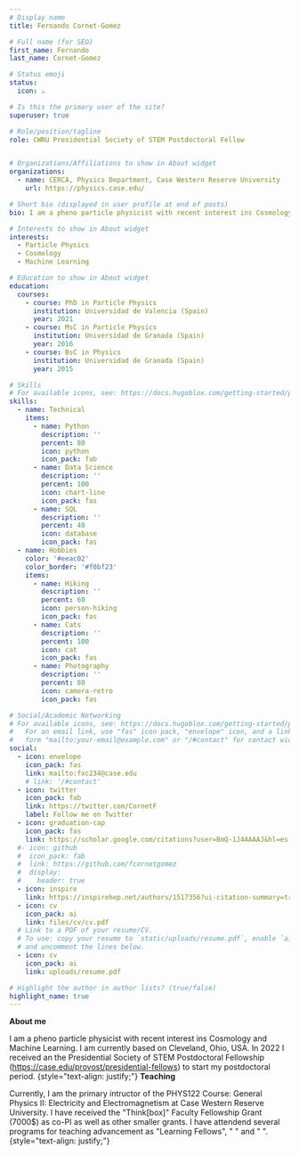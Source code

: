 ```yaml
---
# Display name
title: Fernando Cornet-Gomez

# Full name (for SEO)
first_name: Fernando
last_name: Cornet-Gomez

# Status emoji
status:
  icon: ☕️

# Is this the primary user of the site?
superuser: true

# Role/position/tagline
role: CWRU Presidential Society of STEM Postdoctoral Fellow


# Organizations/Affiliations to show in About widget
organizations:
  - name: CERCA, Physics Department, Case Western Reserve University
    url: https://physics.case.edu/

# Short bio (displayed in user profile at end of posts)
bio: I am a pheno particle physicist with recent interest ins Cosmology and Machine Learning. I am currently based on Cleveland, Ohio, USA.

# Interests to show in About widget
interests:
  - Particle Physics
  - Cosmology
  - Machine Learning

# Education to show in About widget
education:
  courses:
    - course: PhD in Particle Physics
      institution: Universidad de Valencia (Spain)
      year: 2021
    - course: MsC in Particle Physics
      institution: Universidad de Granada (Spain)
      year: 2016
    - course: BsC in Physics
      institution: Universidad de Granada (Spain)
      year: 2015

# Skills
# For available icons, see: https://docs.hugoblox.com/getting-started/page-builder/#icons
skills:
  - name: Technical
    items:
      - name: Python
        description: ''
        percent: 80
        icon: python
        icon_pack: fab
      - name: Data Science
        description: ''
        percent: 100
        icon: chart-line
        icon_pack: fas
      - name: SQL
        description: ''
        percent: 40
        icon: database
        icon_pack: fas
  - name: Hobbies
    color: '#eeac02'
    color_border: '#f0bf23'
    items:
      - name: Hiking
        description: ''
        percent: 60
        icon: person-hiking
        icon_pack: fas
      - name: Cats
        description: ''
        percent: 100
        icon: cat
        icon_pack: fas
      - name: Photography
        description: ''
        percent: 80
        icon: camera-retro
        icon_pack: fas

# Social/Academic Networking
# For available icons, see: https://docs.hugoblox.com/getting-started/page-builder/#icons
#   For an email link, use "fas" icon pack, "envelope" icon, and a link in the
#   form "mailto:your-email@example.com" or "/#contact" for contact widget.
social:
  - icon: envelope
    icon_pack: fas
    link: mailto:fxc234@case.edu
    # link: '/#contact'
  - icon: twitter
    icon_pack: fab
    link: https://twitter.com/CornetF
    label: Follow me on Twitter
  - icon: graduation-cap
    icon_pack: fas
    link: https://scholar.google.com/citations?user=BmQ-1J4AAAAJ&hl=es
  #- icon: github
  #  icon_pack: fab
  #  link: https://github.com/fcornetgomez
  #  display:
  #    header: true
  - icon: inspire
    link: https://inspirehep.net/authors/1517356?ui-citation-summary=true
  - icon: cv
    icon_pack: ai
    link: files/cv/cv.pdf
  # Link to a PDF of your resume/CV.
  # To use: copy your resume to `static/uploads/resume.pdf`, enable `ai` icons in `params.yaml`,
  # and uncomment the lines below.
  - icon: cv
    icon_pack: ai
    link: uploads/resume.pdf

# Highlight the author in author lists? (true/false)
highlight_name: true
---
```


**About me**

I am a pheno particle physicist with recent interest ins Cosmology and Machine Learning. I am currently based on Cleveland, Ohio, USA. In 2022 I received an the Presidential Society of STEM Postdoctoral Fellowship (https://case.edu/provost/presidential-fellows) to start my postdoctoral period.
{style="text-align: justify;"}
**Teaching**

Currently, I am the primary intructor of the PHYS122 Course: General Physics II: Electricity and Electromagnetism at Case Western Reserve University. I have received the "Think[box]" Faculty Fellowship Grant (7000$) as co-PI as well as other smaller grants. I have attendend several programs for teaching advancement as "Learning Fellows", " " and " ".
{style="text-align: justify;"}